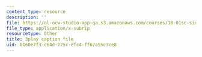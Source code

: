 ```yaml
---
content_type: resource
description: ''
file: https://ol-ocw-studio-app-qa.s3.amazonaws.com/courses/18-01sc-single-variable-calculus-fall-2010/b160e7f3c64d225cefc4ff67a55c3ce8_sRIDVAcoG5A.srt
file_type: application/x-subrip
resourcetype: Other
title: 3play caption file
uid: b160e7f3-c64d-225c-efc4-ff67a55c3ce8
---
```

